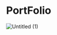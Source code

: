 # PortFolio


![Untitled (1)](https://github.com/gkgkgk78/PortFolio/assets/78834028/cb117da9-62e3-471a-acb4-d01801c34957)
